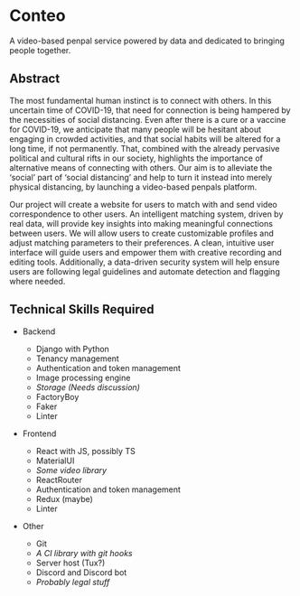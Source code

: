# Conteo
A video-based penpal service powered by data and dedicated to bringing people together.

## Abstract
The most fundamental human instinct is to connect with others. In this uncertain time of COVID-19, that need for connection is being hampered by the necessities of social distancing. Even after there is a cure or a vaccine for COVID-19, we anticipate that many people will be hesitant about engaging in crowded activities, and that social habits will be altered for a long time, if not permanently. That, combined with the already pervasive political and cultural rifts in our society, highlights the importance of alternative means of connecting with others. Our aim is to alleviate the ‘social’ part of ‘social distancing’ and help to turn it instead into merely physical distancing, by launching a video-based penpals platform. 
 
Our project will create a website for users to match with and send video correspondence to other users. An intelligent matching system, driven by real data, will provide key insights into making meaningful connections between users. We will allow users to create customizable profiles and adjust matching parameters to their preferences. A clean, intuitive user interface will guide users and empower them with creative recording and editing tools. Additionally, a data-driven security system will help ensure users are following legal guidelines and automate detection and flagging where needed.

## Technical Skills Required
- Backend
  - Django with Python
  - Tenancy management
  - Authentication and token management
  - Image processing engine
  - *Storage (Needs discussion)*
  - FactoryBoy
  - Faker
  - Linter

- Frontend
  - React with JS, possibly TS
  - MaterialUI
  - *Some video library*
  - ReactRouter
  - Authentication and token management
  - Redux (maybe)
  - Linter
  
- Other
  - Git
  - *A CI library with git hooks*
  - Server host (Tux?)
  - Discord and Discord bot
  - *Probably legal stuff*
